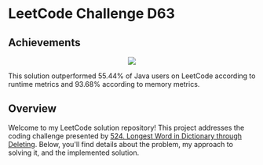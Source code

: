 

# LeetCode Challenge D63
## Achievements


<p align="center">
  <img src="https://i.postimg.cc/XJ0YTDxn/image.png">
</p>


This solution outperformed 55.44% of Java users on LeetCode according to runtime metrics and 93.68% according to memory metrics.


## Overview

Welcome to my LeetCode solution repository! This project addresses the coding challenge presented by [524. Longest Word in Dictionary through Deleting](https://leetcode.com/problems/longest-word-in-dictionary-through-deleting/). Below, you'll find details about the problem, my approach to solving it, and the implemented solution.
 
